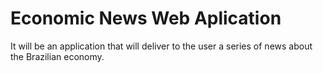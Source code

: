 # Economic News Web Aplication
 It will be an application that will deliver to the user a series of news about the Brazilian economy.
